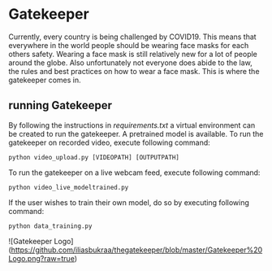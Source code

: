 # Gatekeeper

Currently, every country is being challenged by COVID19. This means that everywhere in the world people should be wearing face masks for each others safety. 
Wearing a face mask is still relatively new for a lot of people around the globe. Also unfortunately not everyone does abide to the law, the rules and best 
practices on how to wear a face mask. This is where the gatekeeper comes in.

## running Gatekeeper

By following the instructions in *requirements.txt* a virtual environment can be created to run the gatekeeper. A pretrained model is available.
To run the gatekeeper on recorded video, execute following command:
```
python video_upload.py [VIDEOPATH] [OUTPUTPATH]
```

To run the gatekeeper on a live webcam feed, execute following command:
```
python video_live_modeltrained.py
```

If the user wishes to train their own model, do so by executing following command:
```
python data_training.py
```

![Gatekeeper Logo]
(https://github.com/iliasbukraa/thegatekeeper/blob/master/Gatekeeper%20Logo.png?raw=true)